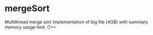mergeSort
=========

Multithread merge sort implementation of big file (4GB) with summary memory usage limit. C++ 
